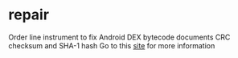 # repair
Order line instrument to fix Android DEX bytecode documents CRC checksum and SHA-1 hash Go to this <a href="https://haseebpc.com/">site</a> for more information
